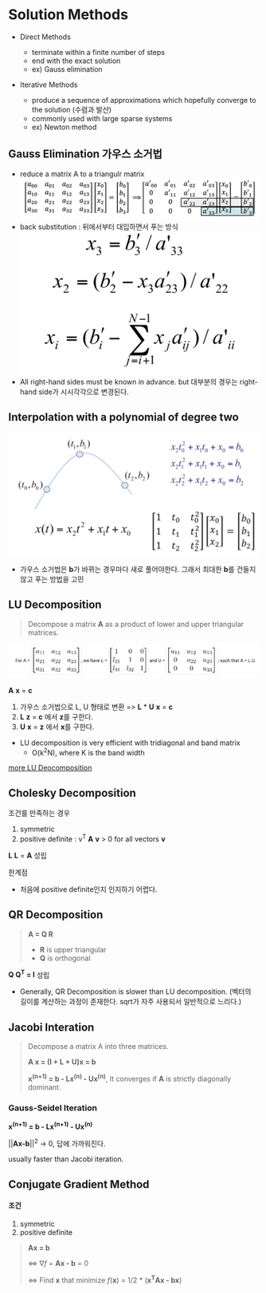 # Solution Methods

- Direct Methods

  - terminate within a finite number of steps
  - end with the exact solution
  - ex) Gauss elimination

- Iterative Methods
  - produce a sequence of approximations which hopefully converge to the solution (수렴과 발산)
  - commonly used with large sparse systems
  - ex) Newton method

## Gauss Elimination 가우스 소거법

- reduce a matrix A to a triangulr matrix
  ![gauss](./images/gauss01.png)
- back substitution : 뒤에서부터 대입하면서 푸는 방식
  ![gauss](./images/gauss02.png)
- All right-hand sides must be known in advance. but 대부분의 경우는 right-hand side가 시시각각으로 변경된다.

## Interpolation with a polynomial of degree two

![interpolation](./images/interpolation.png)

- 가우스 소거법은 **b**가 바뀌는 경우마다 새로 풀어야한다. 그래서 최대한 **b**를 건들지 않고 푸는 방법을 고민

## LU Decomposition

> Decompose a matrix **A** as a product of lower and upper triangular matrices.

![LU](./images/LU.png)

**A** **x** = **c**

1. 가우스 소거법으로 L, U 형태로 변환 => **L** \* **U** **x** = **c**
2. **L** **z** = **c** 에서 **z**를 구한다.
3. **U** **x** = **z** 에서 **x**를 구한다.

- LU decomposition is very efficient with tridiagonal and band matrix
  - O(k<sup>2</sup>N), where K is the band width

[more LU Deocomposition](https://www.geeksforgeeks.org/l-u-decomposition-system-linear-equations/)

## Cholesky Decomposition

조건를 만족하는 경우

1. symmetric
2. positive definite : v<sup>T</sup> **A** **v** > 0 for all vectors **v**

**L** **L** = **A** 성립

한계점

- 처음에 positive definite인지 인지하기 어렵다.

## QR Decomposition

> **A = Q R**
>
> - **R** is upper triangular
> - **Q** is orthogonal

**Q Q<sup>T</sup> = I** 성립

- Generally, QR Decomposition is slower than LU decomposition. (벡터의 길이를 계산하는 과정이 존재한다. sqrt가 자주 사용되서 일반적으로 느리다.)

## Jacobi Interation

> Decompose a matrix A into three matrices.
>
> **A x = (I + L + U)x = b**
>
> **x<sup>(n+1)</sup> = b - Lx<sup>(n)</sup> - Ux<sup>(n)</sup>**, It converges if **A** is strictly diagonally dominant.

### Gauss-Seidel Iteration

**x<sup>(n+1)</sup> = b - Lx<sup>(n+1)</sup> - Ux<sup>(n)</sup>**

||**Ax-b**||<sup>2</sup> -> 0, 답에 가까워진다.

usually faster than Jacobi iteration.

## Conjugate Gradient Method

#### 조건

1. symmetric
2. positive definite

> **Ax = b**
>
> <=> &nabla;_f_ = **Ax - b** = 0
>
> <=> Find **x** that minimize _f_(**x**) = 1/2 \* (**x<sup>T</sup>Ax - bx**)
